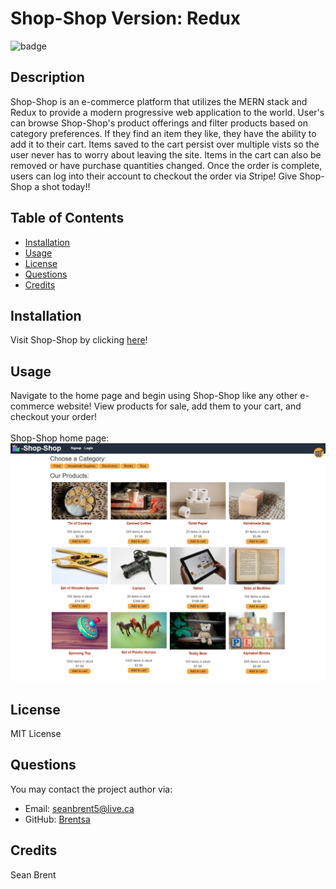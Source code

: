 # Shop-Shop Version: Redux

![badge](https://img.shields.io/badge/license-MIT%20License-green)

## Description
Shop-Shop is an e-commerce platform that utilizes the MERN stack and Redux to provide a modern progressive web application to the world. User's can browse Shop-Shop's product offerings and filter products based on category preferences. If they find an item they like, they have the ability to add it to their cart. Items saved to the cart persist over multiple vists so the user never has to worry about leaving the site. Items in the cart can also be removed or have purchase quantities changed. Once the order is complete, users can log into their account to checkout the order via Stripe! Give Shop-Shop a shot today!!

## Table of Contents

* [Installation](#Installation)
* [Usage](#Usage)
* [License](#License)
* [Questions](#Questions)
* [Credits](#Credits)

## Installation
Visit Shop-Shop by clicking [here]()!

## Usage
Navigate to the home page and begin using Shop-Shop like any other e-commerce website! View products for sale, add them to your cart, and checkout your order!
<br><br>
Shop-Shop home page: 
<br>
![Homepage Screenshot](./client/src/assets/webpage.png)

## License
MIT License

## Questions
You may contact the project author via:
* Email: seanbrent5@live.ca
* GitHub: [Brentsa](https://github.com/Brentsa)

## Credits
Sean Brent